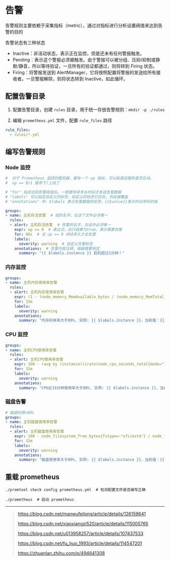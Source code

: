 # 告警

告警规则主要依赖于采集指标（metric），通过对指标进行分析设置阀值来达到告警的目的

告警状态有三种状态

- Inactive：非活动状态，表示正在监控，但是还未有任何警报触发。
- Pending：表示这个警报必须被触发。由于警报可以被分组、压抑/抑制或静默/静音，所以等待验证，一旦所有的验证都通过，则将转到 Firing 状态。
- Firing：将警报发送到 AlertManager，它将按照配置将警报的发送给所有接收者。一旦警报解除，则将状态转到 Inactive，如此循环。

## 配置告警目录

1. 配置告警目录，创建 `rules` 目录，用于统一存放告警规则：`mkdir -p ./rules`

2. 编辑 `prometheus.yml` 文件，配置 `rule_files` 路径

 ```yml
 rule_files:
   - rules/*.yml
 ```

## 编写告警规则

### Node 监控
```yml
#  对于 Prometheus 监控的服务器，都有一个 up 指标，可以知道该服务是否在线。
#  up == 0/1 服务下/上线了

# "for" 指定达到告警阈值后，一致要持续多长时间才发送告警数据
# "labels" 可以指定自定义的标签，如定义的标签已存在，则会被覆盖
# "annotations" 中，$labels 表示告警数据的标签，{{$value}}表示时间序列的值

groups:
- name: 主机存活告警  # 组的名字，在这个文件必须唯一
  rules:
  - alert: 主机存活告警  # 告警的名字，在组中必须唯一
    expr: up == 0  # 表达式，执行结果为true，表示需要告警
    for: 60s  # 当 up == 0 持续多久才会告警
    labels:   
      severity: warning  # 自定义告警标签
    annotations:  # 告警内容注释，根据需要制定
      summary: "{{ $labels.instance }} 宕机超过1分钟！"  
```

### 内存监控

```yml
groups:
- name: 主机内存使用率告警
  rules:
  - alert: 主机内存使用率告警
    expr: (1 - (node_memory_MemAvailable_bytes / (node_memory_MemTotal_bytes))) * 100 > 80
    for: 15m
    labels:
      severity: warning
    annotations:
      summary: "内存利用率大于80%, 实例: {{ $labels.instance }}，当前值：{{ $value }}%"
```

### CPU 监控
```yml
groups:
- name: 主机CPU使用率告警
  rules:
  - alert: 主机CPU使用率告警
    expr: 100 - (avg by (instance)(irate(node_cpu_seconds_total{mode="idle"}[1m]) )) * 100 > 80
    for: 15m
    labels:
      severity: warning
    annotations:
      summary: "CPU近15分钟使用率大于80%, 实例: {{ $labels.instance }}，当前值：{{ $value }}%"
```

### 磁盘告警
```yml
# 磁盘利用>80%
groups:
- name: 主机磁盘使用率告警
  rules:
  - alert: 主机磁盘使用率告警
    expr: 100 - node_filesystem_free_bytes{fstype=~"xfs|ext4"} / node_filesystem_size_bytes{fstype=~"xfs|ext4"} * 100 > 80 
    for: 15m
    labels:
      severity: warning
    annotations:
      summary: "磁盘使用率大于80%, 实例: {{ $labels.instance }}，当前值：{{ $value }}%"
```

## 重载 prometheus

```shell
./promtool check config prometheus.yml  # 检测配置文件是否编写正确

./prometheus  # 启动 prometheus
```

---

> https://blog.csdn.net/manwufeilong/article/details/126159641
>
> https://blog.csdn.net/xiaoxiangzi520/article/details/115005765
>
> https://blog.csdn.net/u013958257/article/details/107437533
>
> https://blog.csdn.net/fu_huo_1993/article/details/114547201
> 
> https://zhuanlan.zhihu.com/p/494641308
